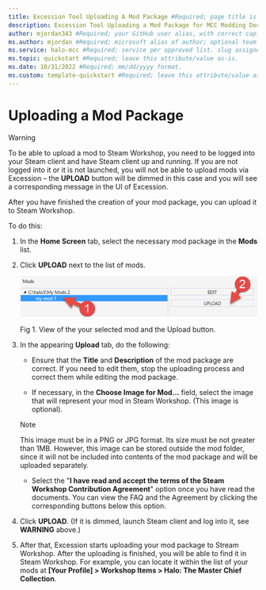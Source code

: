 ```yaml
---
title: Excession Tool Uploading A Mod Package #Required; page title is displayed in search results. Include the brand.
description: Excession Tool Uploading a Mod Package for MCC Modding Documentation. #Required; article description that is displayed in search results. 
author: mjordan343 #Required; your GitHub user alias, with correct capitalization.
ms.author: mjordan #Required; microsoft alias of author; optional team alias.
ms.service: halo-mcc #Required; service per approved list. slug assigned by ACOM.
ms.topic: quickstart #Required; leave this attribute/value as-is.
ms.date: 10/31/2022 #Required; mm/dd/yyyy format.
ms.custom: template-quickstart #Required; leave this attribute/value as-is.
---
```


# Uploading a Mod Package

> [!WARNING]
> To be able to upload a mod to Steam Workshop, you need to be logged into your Steam client and have Steam client up and running. If you are not logged into it or it is not launched, you will not be able to upload mods via Excession – the **UPLOAD** button will be dimmed in this case and you will see a corresponding message in the UI of Excession.

After you have finished the creation of your mod package, you can upload it to Steam Workshop.

To do this:

1. In the **Home Screen** tab, select the necessary mod package in the **Mods** list.

2. Click **UPLOAD** next to the list of mods.

    ![View of local mods with the desired mod selected and an arrow indicating the Upload button.](./media/Excession_Uploading_Upload.png)

    Fig 1. View of the your selected mod and the Upload button.

3. In the appearing **Upload** tab, do the following:

    - Ensure that the **Title** and **Description** of the mod package are correct. If you need to edit them, stop the uploading process and correct them while editing the mod package.

    - If necessary, in the **Choose Image for Mod…** field, select the image that will represent your mod in Steam Workshop. (This image is optional).

    > [!NOTE]
    > This image must be in a PNG or JPG format. Its size must be not greater than 1MB. However, this image can be stored outside the mod folder, since it will not be included into contents of the mod package and will be uploaded separately.

    - Select the "**I have read and accept the terms of the Steam Workshop Contribution Agreement**" option once you have read the documents. You can view the FAQ and the Agreement by clicking the corresponding buttons below this option.

4. Click **UPLOAD**. (If it is dimmed, launch Steam client and log into it, see **WARNING** above.)

5. After that, Excession starts uploading your mod package to Stream Workshop. After the uploading is finished, you will be able to find it in Steam Workshop. For example, you can locate it within the list of your mods at **[Your Profile] > Workshop Items > Halo: The Master Chief Collection**.

